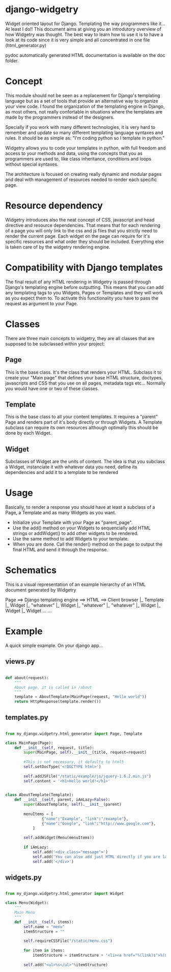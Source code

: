 django-widgetry
===============
Widget oriented layout for Django. Templating the way programmers like it... At least I do!!
This document aims at giving you an introdutory overview of how Widgetry was thought. The best way to learn how to use
it is to have a look at its code since it is very simple and all concentrated in one file (html_generator.py)

pydoc automatically generated HTML documentation is available on the doc folder.

Concept
=======
This module should not be seen as a replacement for Django's templating language
but as a set of tools that provide an alternative way to organize your view code.
I found the organization of the templating engine in Django, as most others,
not really confortable in situations where the templates are made by the programmers
instead of the designers.

Specially if you work with many different technologies, it is very hard to remember and update so many
different templating language syntaxes and rules. It should be as simple as: "I'm coding python so I template in python."

Widgetry allows you to code your templates in python, with full freedom and access to your methods and data,
using the concepts that you as programmers are used to, like class inheritance, conditions and loops
without special syntaxes.

The architecture is focused on creating really dynamic and modular pages and deal with management of resources needed to render
each specific page.

Resource dependency
===================
Widgetry introduces also the neat concept of CSS, javascript and head directive and resource dependencies. That means that
for each rendering of a page you will only link to the css and js files that you strictly need to render the current page.
Each widget on the page can require for it's specific resources and what order they should be included. Everything else
is taken care of by the widgetry rendering engine.

Compatibility with Django templates
===================================
The final result of any HTML rendering in Widgetry is passed through Django's templating engine before outputting. This
means that you can add any templating tags to you Widgets, Pages or Templates and they will work as you expect them to.
To activate this functionality you have to pass the request as argument to your Page.

Classes
=======
There are three main concepts to widgetry, they are all classes that are supposed to be subclassed within your project:

Page
----
This is the base class. It's the class that renders your HTML. Subclass it to create your "Main page" that defines
your base HTML structure, doctypes, javascripts and CSS that you use on all pages, metadata tags etc...
Normally you would have one or two of these classes.

Template
--------
This is the base class to all your content templates. It requires a "parent" Page and renders part of it's body directly or
through Widgets.
A Template subclass can require its own resources although optimally this should be done by each Widget.

Widget
------
Subclasses of Widget are the units of content. The idea is that you subclass a Widget, instanciate it with whatever data you need,
define its dependencies and add it to a template to be rendered

Usage
=====
Basically, to render a response you should have at least a subclass of a Page, a Template and as many Widgets as you want.
- Initialize your Template with your Page as "parent_page".
- Use the add() method on your Widgets to sequencially add HTML strings or addWidget() to add other widgets to be rendered.
- Use the same method to add Widgets to your template.
- When you are done. Call the render() method on the page to output the final HTML and send it through the response. 

Schematics
==========
This is a visual representation of an example hierarchy of an HTML document generated by Widgetry

Page ==> Django templating engine ==> HTML ==> Client browser
    |_ Template
        |_ Widget
            |_ "<tags>whatever</tags>"
        |_ Widget
            |_ "<tags>whatever</tags>"
        |_ "<tags>whatever</tags>"
        |_ Widget
            |_ Widget
            |_ Widget
            ...
        ...

Example
=======
A quick simple example. On your django app...

views.py
--------
```python

def about(request):
    """
    About page, it is called in /about
    """
    template = AboutTemplate(MainPage(request, "Hello world"))
    return HttpResponse(template.render())

```

templates.py
------------
```python

from my_django.widgetry.html_generator import Page, Template

class MainPage(Page):
    def __init__(self, request, title):
        super(MainPage, self).__init__(title, request=request)
        
        #This is not necessary, it defaults to html5
        self.setDocType('<!DOCTYPE html>')
        
        self.addJSFile("/static/example/js/jquery-1.6.2.min.js")
        self.content = '<h1>Hello world!</h1>'
        

class AboutTemplate(Template):
    def __init__(self, parent, iAmLazy=False):
        super(AboutTemplate, self).__init__(parent)
        
        menuItems = [
	            {"name":"Example", "link":"/example"},
	            {"name":"Google", "link":"http://www.google.com"},
	        ]
        
        self.addWidget(Menu(menuItems))
        
        if iAmLazy:
            self.add('<div class="message">')  
            self.add('You can also add just HTML directly if you are lazy.')
            self.add('</div>')
```

widgets.py
----------
```python

from my_django.widgetry.html_generator import Widget

class Menu(Widget):
    """
    Main Menu
    """
    def __init__(self, items):
        self.name = "menu"
        itemStructure = ""
        
        self.requireCSSFile("/static/menu.css")
        
        for item in items:
            itemStructure = itemStructure + '<li><a href="%(link)s">%(name)s</a></li>'%item
        
        self.add("<ul>%s</ul>"%itemStructure)
        
```






